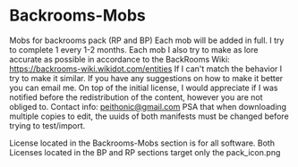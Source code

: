 # Backrooms-Mobs
Mobs for backrooms pack (RP and BP)
Each mob will be added in full. I try to complete 1 every 1-2 months. Each mob I also try to make as lore accurate as possible in accordance to the BackRooms Wiki: https://backrooms-wiki.wikidot.com/entities
If I can't match the behavior I try to make it similar. If you have any suggestions on how to make it better you can email me. 
On top of the initial license, I would appreciate if I was notified before the redistribution of the content, however you are not obliged to.
Contact info: peithonic@gmail.com
PSA that when downloading multiple copies to edit, the uuids of both manifests must be changed before trying to test/import.

License located in the Backrooms-Mobs section is for all software.
Both Licenses located in the BP and RP sections target only the pack_icon.png
